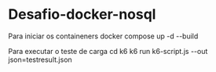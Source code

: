 # Desafio-docker-nosql

Para iniciar os containeners
docker compose up -d --build

Para executar o teste de carga
cd k6
k6 run k6-script.js --out json=testresult.json